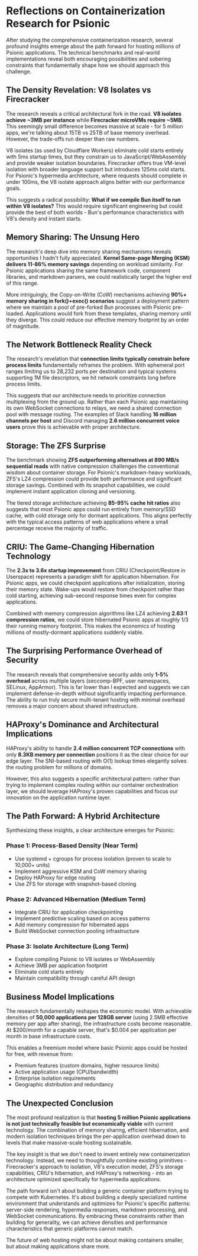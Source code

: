 # Reflections on Containerization Research for Psionic

After studying the comprehensive containerization research, several profound insights emerge about the path forward for hosting millions of Psionic applications. The technical benchmarks and real-world implementations reveal both encouraging possibilities and sobering constraints that fundamentally shape how we should approach this challenge.

## The Density Revelation: V8 Isolates vs Firecracker

The research reveals a critical architectural fork in the road. **V8 isolates achieve ~3MB per instance** while **Firecracker microVMs require ~5MB**. This seemingly small difference becomes massive at scale - for 5 million apps, we're talking about 15TB vs 25TB of base memory overhead. However, the trade-offs run deeper than raw numbers.

V8 isolates (as used by Cloudflare Workers) eliminate cold starts entirely with 5ms startup times, but they constrain us to JavaScript/WebAssembly and provide weaker isolation boundaries. Firecracker offers true VM-level isolation with broader language support but introduces 125ms cold starts. For Psionic's hypermedia architecture, where requests should complete in under 100ms, the V8 isolate approach aligns better with our performance goals.

This suggests a radical possibility: **What if we compile Bun itself to run within V8 isolates?** This would require significant engineering but could provide the best of both worlds - Bun's performance characteristics with V8's density and instant starts.

## Memory Sharing: The Unsung Hero

The research's deep dive into memory sharing mechanisms reveals opportunities I hadn't fully appreciated. **Kernel Same-page Merging (KSM) delivers 11-86% memory savings** depending on workload similarity. For Psionic applications sharing the same framework code, component libraries, and markdown parsers, we could realistically target the higher end of this range.

More intriguingly, the Copy-on-Write (CoW) mechanisms achieving **90%+ memory sharing in fork()+exec() scenarios** suggest a deployment pattern where we maintain a pool of pre-forked Bun processes with Psionic pre-loaded. Applications would fork from these templates, sharing memory until they diverge. This could reduce our effective memory footprint by an order of magnitude.

## The Network Bottleneck Reality Check

The research's revelation that **connection limits typically constrain before process limits** fundamentally reframes the problem. With ephemeral port ranges limiting us to 28,232 ports per destination and typical systems supporting 1M file descriptors, we hit network constraints long before process limits.

This suggests that our architecture needs to prioritize connection multiplexing from the ground up. Rather than each Psionic app maintaining its own WebSocket connections to relays, we need a shared connection pool with message routing. The examples of Slack handling **16 million channels per host** and Discord managing **2.6 million concurrent voice users** prove this is achievable with proper architecture.

## Storage: The ZFS Surprise

The benchmark showing **ZFS outperforming alternatives at 890 MB/s sequential reads** with native compression challenges the conventional wisdom about container storage. For Psionic's markdown-heavy workloads, ZFS's LZ4 compression could provide both performance and significant storage savings. Combined with its snapshot capabilities, we could implement instant application cloning and versioning.

The tiered storage architecture achieving **85-95% cache hit ratios** also suggests that most Psionic apps could run entirely from memory/SSD cache, with cold storage only for dormant applications. This aligns perfectly with the typical access patterns of web applications where a small percentage receive the majority of traffic.

## CRIU: The Game-Changing Hibernation Technology

The **2.3x to 3.6x startup improvement** from CRIU (Checkpoint/Restore in Userspace) represents a paradigm shift for application hibernation. For Psionic apps, we could checkpoint applications after initialization, storing their memory state. Wake-ups would restore from checkpoint rather than cold starting, achieving sub-second response times even for complex applications.

Combined with memory compression algorithms like LZ4 achieving **2.63:1 compression ratios**, we could store hibernated Psionic apps at roughly 1/3 their running memory footprint. This makes the economics of hosting millions of mostly-dormant applications suddenly viable.

## The Surprising Performance Overhead of Security

The research reveals that comprehensive security adds only **1-5% overhead** across multiple layers (seccomp-BPF, user namespaces, SELinux, AppArmor). This is far lower than I expected and suggests we can implement defense-in-depth without significantly impacting performance. The ability to run truly secure multi-tenant hosting with minimal overhead removes a major concern about shared infrastructure.

## HAProxy's Dominance and Architectural Implications

HAProxy's ability to handle **2.4 million concurrent TCP connections** with only **8.3KB memory per connection** positions it as the clear choice for our edge layer. The SNI-based routing with O(1) lookup times elegantly solves the routing problem for millions of domains.

However, this also suggests a specific architectural pattern: rather than trying to implement complex routing within our container orchestration layer, we should leverage HAProxy's proven capabilities and focus our innovation on the application runtime layer.

## The Path Forward: A Hybrid Architecture

Synthesizing these insights, a clear architecture emerges for Psionic:

### Phase 1: Process-Based Density (Near Term)
- Use systemd + cgroups for process isolation (proven to scale to 10,000+ units)
- Implement aggressive KSM and CoW memory sharing
- Deploy HAProxy for edge routing
- Use ZFS for storage with snapshot-based cloning

### Phase 2: Advanced Hibernation (Medium Term)
- Integrate CRIU for application checkpointing
- Implement predictive scaling based on access patterns
- Add memory compression for hibernated apps
- Build WebSocket connection pooling infrastructure

### Phase 3: Isolate Architecture (Long Term)
- Explore compiling Psionic to V8 isolates or WebAssembly
- Achieve 3MB per application footprint
- Eliminate cold starts entirely
- Maintain compatibility through careful API design

## Business Model Implications

The research fundamentally reshapes the economic model. With achievable densities of **50,000 applications per 128GB server** (using 2.5MB effective memory per app after sharing), the infrastructure costs become reasonable. At $200/month for a capable server, that's $0.004 per application per month in base infrastructure costs.

This enables a freemium model where basic Psionic apps could be hosted for free, with revenue from:
- Premium features (custom domains, higher resource limits)
- Active application usage (CPU/bandwidth)
- Enterprise isolation requirements
- Geographic distribution and redundancy

## The Unexpected Conclusion

The most profound realization is that **hosting 5 million Psionic applications is not just technically feasible but economically viable** with current technology. The combination of memory sharing, efficient hibernation, and modern isolation techniques brings the per-application overhead down to levels that make massive-scale hosting sustainable.

The key insight is that we don't need to invent entirely new containerization technology. Instead, we need to thoughtfully combine existing primitives - Firecracker's approach to isolation, V8's execution model, ZFS's storage capabilities, CRIU's hibernation, and HAProxy's networking - into an architecture optimized specifically for hypermedia applications.

The path forward isn't about building a generic container platform trying to compete with Kubernetes. It's about building a deeply specialized runtime environment that understands and optimizes for Psionic's specific patterns: server-side rendering, hypermedia responses, markdown processing, and WebSocket communications. By embracing these constraints rather than building for generality, we can achieve densities and performance characteristics that generic platforms cannot match.

The future of web hosting might not be about making containers smaller, but about making applications share more.